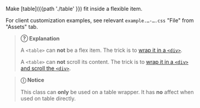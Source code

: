 Make [table]({{path './table' }}) fit inside a flexible item.

For client customization examples, see relevant <code>example.…-….css</code> "File" from "Assets" tab.

> **?&#x20DD; Explanation**
>
> A `<table>` can **not** be a flex item. The trick is to [wrap it in a `<div>`][source-flex].
>
>
> A `<table>` can **not** scroll its content. The trick is to [wrap it in a `<div>` and scroll the `<div>`][source-scroll].

> **ⓘ Notice**
>
> This class can **only** be used on a table wrapper. It has **no** affect when used on table directly.

[source-flex]: https://stackoverflow.com/a/41421700/11817077 "Stack Overflow: Why does flex-box work with a div, but not a table?"
[source-scroll]: https://stackoverflow.com/a/19794391/11817077 "Stack Overflow: Horizontal scroll on overflow of table (answer)"

<script src="{{path '/assets/scripts/open-ext-links-in-new-window.js'}}" />
